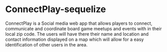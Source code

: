 # ConnectPlay-sequelize

ConnectPlay is a Social media web app that allows players to connect, communicate and coordinate board game meetups and events with in their local zip code. The users will have there their name and location and contact information displayed on a map which will allow for a easy identification of other users in the area. 
